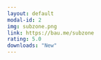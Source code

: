 ```yaml
---
layout: default
modal-id: 2
img: subzone.png
link: https://bau.me/subzone
rating: 5.0
downloads: "New"
---
```

